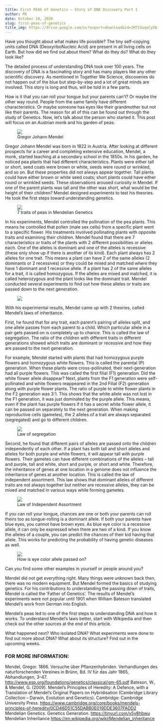 ```yaml
---
title: First PEAS of Genetics – Story of DNA Discovery Part I
author: PK
date: October 10, 2020
slug: first-peas-of-genetics
title_img: https://drive.google.com/uc?export=download&id=1M723uqoCyXbfk6HJNtjgDyS3OBzQYFDW
---
```


Have you thought about what makes life possible? The tiny self-copying units called DNA (DeoxyriboNucleic Acid) are present in all living cells on Earth. But how did we find out about them? What do they do? What do they look like?

The detailed process of understanding DNA took over 100 years. The discovery of DNA is a fascinating story and has many players like any other scientific discovery. As mentioned in Together We Science, discoveries do not happen out of the blue but step-by-step and a lot of great minds are involved. This story is long and thus, will be told in a few parts. 

How is it that you can roll your tongue but your parents can’t? Or maybe the other way round. People from the same family have different characteristics. Or maybe someone has eyes like their grandmother but not like their parents. The reason for all of this can be found out through the study of Genetics. Now, let’s talk about the person who started it. This post will focus on an Austrian monk and his garden of peas.


<figure class="image">
  <img style="max-width: 300px;" src="https://drive.google.com/uc?export=download&id=1zY49BC4ZpioIY4MVSEkLFlwuBRK-3BCO">
  <figcaption>Gregor Johann Mendel</figcaption>
</figure>


Gregor Johann Mendel was born in 1822 in Austria. After looking at different prospects for a career and completing extensive education, Mendel, a monk, started teaching at a secondary school in the 1850s. In his garden, he noticed pea plants that had different characteristics. Plants were either tall or short, seed coats were brown or white, seeds were round or wrinkled, and so on. But these properties did not always appear together. Tall plants could have either brown or white seed coats; short plants could have either round or wrinkled seeds. These observations aroused curiosity in Mendel. If one of the parent plants was tall and the other was short, what would be the height of their children? Mendel designed experiments to test his theories. He took the first steps toward understanding genetics.


<figure class="image">
  <img style="max-width: 300px;" src="https://drive.google.com/uc?export=download&id=1rGxEOcXoE1RK40anQ_OJK6eAVHOz406q">
  <figcaption>7 traits of peas in Mendelian Genetics</figcaption>
</figure>


In his experiments, Mendel controlled the pollination of the pea plants. This means he controlled that pollen (male sex cells)  from a specific plant went to a specific flower.  His treatments involved pollinating plants with opposite traits and examining their children. Mendel found that there are 7 characteristics or traits of the plants with 2 different possibilities or alleles each. One of the alleles is dominant and one of the alleles is recessive (these only show up if there is another of its kind). Each plant always has 2 alleles for one trait. This means a plant can have 2 of the same alleles (2 dominants or 2 recessives) or they could be mixed and matched where they have 1 dominant and 1 recessive allele. If a plant has 2 of the same alleles for a trait, it is called homozygous. If the alleles are mixed and matched, it is called heterozygous and the plant looks like the dominant trait. Mendel conducted several experiments to find out how these alleles or traits are passed down to the next generation.



<figure class="image">
  <img style="max-width: 300px;" src="https://drive.google.com/uc?export=download&id=1i4D8kf_PTCKofC7GamF7NmOklmyUNtXM">
</figure>


With his experimental results, Mendel came up with 2 theories, called Mendel’s laws of inheritance.

First, he found that for any trait, each parent’s pairing of alleles split, and one allele passes from each parent to a child.  Which particular allele in a pair gets passed on is completely up to chance. This is called the law of segregation. The ratio of the children with different traits in different generations showed which traits are dominant or recessive and how they are passed to the next generation.

For example, Mendel started with plants that had homozygous purple flowers and homozygous white flowers. This is called the parental (P) generation. When these plants were cross-pollinated, their next-generation had all purple flowers. This was called the first filial (F1) generation. Did the white flower allele disappear? Next, plants from the F1 generation were self-pollinated and white flowers reappeared in the 2nd Filial (F2) generation along with purple flower plants. The ratio of purple to white flower plants in the F2 generation was 3:1. This shows that the white allele was not lost in the F1 generation, it was just dominated by the purple allele. This means, even if the plant has purple flowers if it has a secret white flower allele, it can be passed on separately to the next generation. When making reproductive cells (gametes), the 2 alleles of a trait are always separated (segregated) and go to different children.


<figure class="image">
  <img style="max-width: 300px;" src="https://drive.google.com/uc?export=download&id=1wHIFCtaI4zJJyMWzCF4ka3Ww2DKScsXC">
  <figcaption>Law of segregation</figcaption>
</figure>

Second, he found that different pairs of alleles are passed onto the children independently of each other. If a plant has both tall and short alleles and alleles for both purple and white flowers, it will appear tall with purple flowers. Their gametes can have different combinations of the alleles – tall and purple, tall and white, short and purple, or short and white. Therefore, the inheritance of genes at one location in a genome does not influence the inheritance of genes at another location. This is called the law of independent assortment. This law shows that dominant alleles of different traits are not always together but neither are recessive alleles, they can be mixed and matched in various ways while forming gametes.


<figure class="image">
  <img style="max-width: 300px;" src="https://drive.google.com/uc?export=download&id=1wHIFCtaI4zJJyMWzCF4ka3Ww2DKScsXC">
  <figcaption>Law of Independent Assortment</figcaption>
</figure>


If you can roll your tongue, chances are one or both your parents can roll theirs too as tongue-rolling is a dominant allele. If both your parents have blue eyes, you cannot have brown eyes. As blue eye color is a recessive allele, it can only be expressed when there are two of a kind. If you know the alleles of a couple, you can predict the chances of their kid having that allele. This works for predicting the probability of having genetic diseases as well.


<figure class="image">
  <img style="max-width: 300px;" src="https://drive.google.com/uc?export=download&id=1ZiyqB8IFdOicIDIoe6eD1213G4jAdvHl">
  <figcaption>How is eye color allele passed on?</figcaption>
</figure>



Can you find some other examples in yourself or people around you?

Mendel did not get everything right. Many things were unknown back then, there was no modern equipment.  But Mendel formed the basics of studying genetics. For his contributions to understanding the passing down of traits, Mendel is called the ‘Father of Genetics’. The results of Mendel’s experiments were not popular until 1901 when William Bateson translated Mendel’s work from German into English.

Mendel’s peas led to one of the first steps to understanding DNA and how it works. To understand Mendel’s laws better, start with Wikipedia and then check out the other sources at the end of this article.

What happened next? Who isolated DNA? What experiments were done to find out more about DNA? What about its structure? Find out in the upcoming weeks.

### FOR MORE INFORMATION:

Mendel, Gregor. 1866. Versuche über Pflanzenhybriden. Verhandlungen des naturforschenden Vereines in Brünn, Bd. IV für das Jahr 1865, Abhandlungen, 3–47.
http://www.esp.org/foundations/genetics/classical/gm-65.pdf
Bateson, W., & Mendel, G. (2009). Mendel’s Principles of Heredity: A Defence, with a Translation of Mendel’s Original Papers on Hybridisation (Cambridge Library Collection – Darwin, Evolution and Genetics). Cambridge: Cambridge University Press.
https://www.cambridge.org/core/books/mendels-principles-of-heredity/0CD46D51C55DABB0E019DDE3607FADD2
Mendelian Genetics. Genetics Generation. https://tinyurl.com/y5y8hbwu
Mendelian Inheritance https://en.wikipedia.org/wiki/Mendelian_inheritance